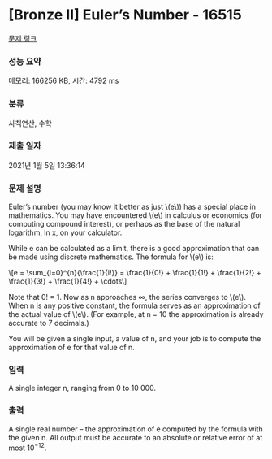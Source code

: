 # [Bronze II] Euler’s Number - 16515 

[문제 링크](https://www.acmicpc.net/problem/16515) 

### 성능 요약

메모리: 166256 KB, 시간: 4792 ms

### 분류

사칙연산, 수학

### 제출 일자

2021년 1월 5일 13:36:14

### 문제 설명

<p>Euler’s number (you may know it better as just \(e\)) has a special place in mathematics. You may have encountered \(e\) in calculus or economics (for computing compound interest), or perhaps as the base of the natural logarithm, ln x, on your calculator.</p>

<p>While e can be calculated as a limit, there is a good approximation that can be made using discrete mathematics. The formula for \(e\) is:</p>

<p>\[e = \sum_{i=0}^{n}{\frac{1}{i!}} = \frac{1}{0!} + \frac{1}{1!} + \frac{1}{2!} + \frac{1}{3!} + \frac{1}{4!} + \cdots\]</p>

<p>Note that 0! = 1. Now as n approaches ∞, the series converges to \(e\). When n is any positive constant, the formula serves as an approximation of the actual value of \(e\). (For example, at n = 10 the approximation is already accurate to 7 decimals.)</p>

<p>You will be given a single input, a value of n, and your job is to compute the approximation of e for that value of n.</p>

### 입력 

 <p>A single integer n, ranging from 0 to 10 000.</p>

### 출력 

 <p>A single real number – the approximation of e computed by the formula with the given n. All output must be accurate to an absolute or relative error of at most 10<sup>−12</sup>.</p>


